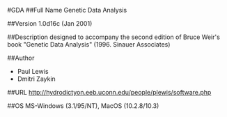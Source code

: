 #GDA
##Full Name
Genetic Data Analysis

##Version
1.0d16c (Jan 2001)

##Description
designed to accompany the second edition of Bruce Weir's book "Genetic Data Analysis" (1996\. Sinauer Associates)

##Author
* Paul Lewis
* Dmitri Zaykin

##URL
http://hydrodictyon.eeb.uconn.edu/people/plewis/software.php

##OS
MS-Windows (3.1/95/NT), MacOS (10.2.8/10.3)

